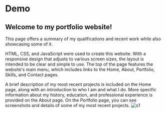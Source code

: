 # Demo 
## Welcome to my portfolio website!
This page offers a summary of my qualifications and recent work while also showcasing some of it.

HTML, CSS, and JavaScript were used to create this website. With a responsive design that adjusts to various screen sizes, the layout is intended to be clear and simple to use. The top of the page features the website's main menu, which includes links to the Home, About, Portfolio, Skills, and Contact pages.

A brief description of my most recent projects is included on the Home page, along with an introduction to who I am and what I do. More specific information about my history, education, and professional experience is provided on the About page. On the Portfolio page, you can see screenshots and details of some of my most recent projects.
![s1](https://user-images.githubusercontent.com/85716437/232277100-fb29f412-1eb6-4c46-a33d-fb3af1fa05c0.png)
